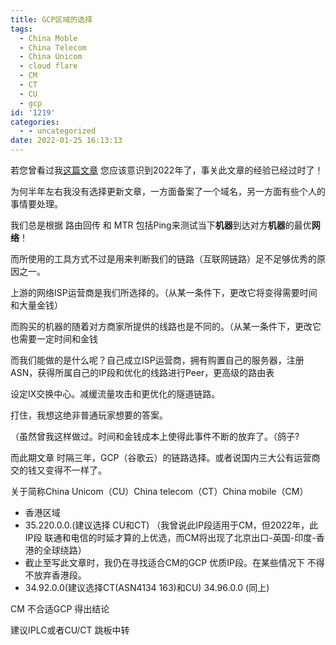 ```yaml
---
title: GCP区域的选择
tags:
  - China Moble
  - China Telecom
  - China Unicom
  - cloud flare
  - CM
  - CT
  - CU
  - gcp
id: '1219'
categories:
  - - uncategorized
date: 2022-01-25 16:13:13
---
```


若您曾看过我[这篇文章](https://www.jioushan.top/2020/01/12/%E5%9B%BD%E5%86%85%E4%B8%89%E5%A4%A7%E8%BF%90%E8%90%A5%E5%95%86%E5%AF%B9%E4%BA%8E%E5%A4%A7%E5%8E%82%E7%9A%84%E5%B0%8F%E9%B8%A1%E7%BA%BF%E8%B7%AF%E5%A6%82%E4%BD%95%E3%80%82/) 您应该意识到2022年了，事关此文章的经验已经过时了！

为何半年左右我没有选择更新文章，一方面备案了一个域名，另一方面有些个人的事情要处理。

我们总是根据 路由回传 和 MTR 包括Ping来测试当下**机器**到达对方**机器**的最优**网络**！

而所使用的工具方式不过是用来判断我们的链路（互联网链路）足不足够优秀的原因之一。

上游的网络ISP运营商是我们所选择的。（从某一条件下，更改它将变得需要时间和大量金钱）

而购买的机器的随着对方商家所提供的线路也是不同的。（从某一条件下，更改它也需要一定时间和金钱

而我们能做的是什么呢？自己成立ISP运营商，拥有购置自己的服务器，注册ASN，获得所属自己的IP段和优化的线路进行Peer，更高级的路由表

设定IX交换中心。减缓流量攻击和更优化的隧道链路。

打住，我想这绝非普通玩家想要的答案。

（虽然曾我这样做过。时间和金钱成本上使得此事件不断的放弃了。（鸽子?

而此期文章 时隔三年，GCP（谷歌云）的链路选择。或者说国内三大公有运营商交的钱又变得不一样了。

关于简称China Unicom（CU）China telecom（CT）China mobile（CM）

*   香港区域
*   35.220.0.0.(建议选择 CU和CT) （我曾说此IP段适用于CM，但2022年，此IP段 联通和电信的时延才算的上优选，而CM将出现了北京出口-英国-印度-香港的全球绕路）
*   截止至写此文章时，我仍在寻找适合CM的GCP 优质IP段。在某些情况下 不得不放弃香港段。
*   34.92.0.0(建议选择CT(ASN4134 163)和CU) 34.96.0.0 (同上)

CM 不合适GCP 得出结论

建议IPLC或者CU/CT 跳板中转